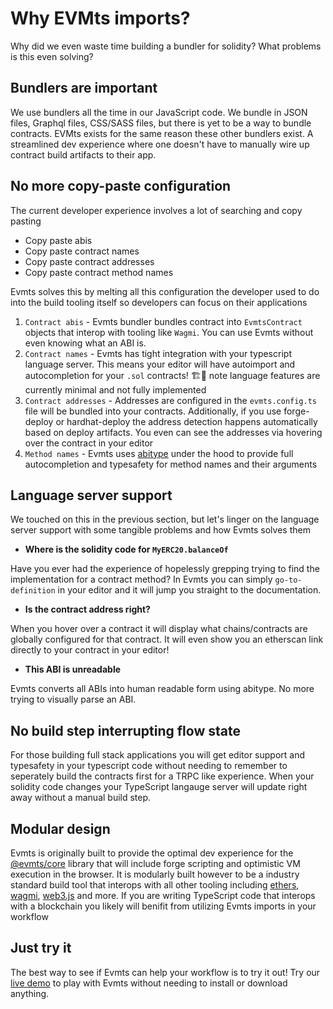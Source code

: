 # Why EVMts imports?

Why did we even waste time building a bundler for solidity? What problems is this even solving?

## Bundlers are important
 
We use bundlers all the time in our JavaScript code. We bundle in JSON files, Graphql files, CSS/SASS files, but there is yet to be a way to bundle contracts. EVMts exists for the same reason these other bundlers exist. A streamlined dev experience where one doesn't have to manually wire up contract build artifacts to their app. 

## No more copy-paste configuration

The current developer experience involves a lot of searching and copy pasting

- Copy paste abis
- Copy paste contract names
- Copy paste contract addresses
- Copy paste contract method names

Evmts solves this by melting all this configuration the developer used to do into the build tooling itself so developers can focus on their applications

1. `Contract abis` - Evmts bundler bundles contract into `EvmtsContract` objects that interop with tooling like `Wagmi`. You can use Evmts without even knowing what an ABI is.
2. `Contract names` - Evmts has tight integration with your typescript language server. This means your editor will have autoimport and autocompletion for your `.sol` contracts! 🏗️🚧 note language features are currently minimal and not fully implemented
3. `Contract addresses` - Addresses are configured in the `evmts.config.ts` file will be bundled into your contracts. Additionally, if you use forge-deploy or hardhat-deploy the address detection happens automatically based on deploy artifacts. You even can see the addresses via hovering over the contract in your editor
4. `Method names` - Evmts uses [abitype](todo.link) under the hood to provide full autocompletion and typesafety for method names and their arguments

## Language server support

We touched on this in the previous section, but let's linger on the language server support with some tangible problems and how Evmts solves them

- **Where is the solidity code for `MyERC20.balanceOf`**

Have you ever had the experience of hopelessly grepping trying to find the implementation for a contract method?   In Evmts you can simply `go-to-definition` in your editor and it will jump you straight to the documentation.

- **Is the contract address right?**

When you hover over a contract it will display what chains/contracts are globally configured for that contract. It will even show you an etherscan link directly to your contract in your editor!

- **This ABI is unreadable**

Evmts converts all ABIs into human readable form using abitype. No more trying to visually parse an ABI.

## No build step interrupting flow state

For those building full stack applications you will get editor support and typesafety in your typescript code without needing to remember to seperately build the contracts first for a TRPC like experience. When your solidity code changes your TypeScript langauge server will update right away without a manual build step.

## Modular design

Evmts is originally built to provide the optimal dev experience for the [@evmts/core](../future-plans.md) library that will include forge scripting and optimistic VM execution in the browser. It is modularly built however to be a industry standard build tool that interops with all other tooling including [ethers](todo.link), [wagmi](https://wagmi.sh), [web3.js](todo.link) and more.
If you are writing TypeScript code that interops with a blockchain you likely will benifit from utilizing Evmts imports in your workflow

## Just try it

The best way to see if Evmts can help your workflow is to try it out!  Try our [live demo](todo.link) to play with Evmts without needing to install or download anything.

